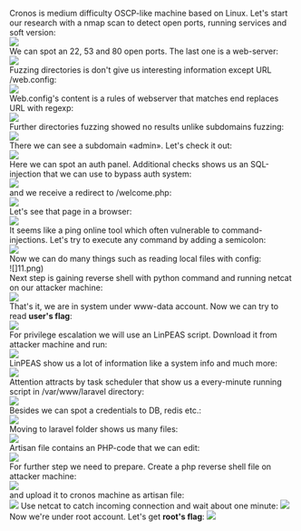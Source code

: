 Cronos is medium difficulty OSCP-like machine based on Linux.
Let's start our research with a nmap scan to detect open ports, running services and soft version:<br>
![](1.png)<br>
We can spot an 22, 53 and 80 open ports. The last one is a web-server:<br>
![](2.png)<br>
Fuzzing directories is don't give us interesting information except URL /web.config:<br>
![](3.png)<br>
Web.config's content is a rules of webserver that matches end replaces URL with regexp:<br>
![](4.png)<br>
Further directories fuzzing showed no results unlike subdomains fuzzing:<br>
![](5.png)<br>
There we can see a subdomain «admin». Let's check it out:<br>
![](6.png)<br>
Here we can spot an auth panel. Additional checks shows us an SQL-injection that we can use to bypass auth system:<br>
![](7.png)<br>
and we receive a redirect to /welcome.php:<br>
![](8.png)<br>
Let's see that page in a browser:<br>
![](9.png)<br>
It seems like a ping online tool which often vulnerable to command-injections. Let's try to execute any command by adding a semicolon:<br>
![](10.png)<br>
Now we can do many things such as reading local files with config:<br>
![]11.png)<br>
Next step is gaining reverse shell with python command and running netcat on our attacker machine:<br>
![](12.png)<br>
That's it, we are in system under www-data account. Now we can try to read **user's flag**:<br>
![](13.png)<br>
For privilege escalation we will use an LinPEAS script. Download it from attacker machine and run:<br>
![](14.png)<br>
LinPEAS show us a lot of information like a system info and much more:<br>
![](15.png)<br>
Attention attracts by task scheduler that show us a every-minute running script in /var/www/laravel directory:<br>
![](16.png)<br>
Besides we can spot a credentials to DB, redis etc.:<br>
![](17.png)<br>
Moving to laravel folder shows us many files:<br>
![](18.png)<br>
Artisan file contains an PHP-code that we can edit:<br>
![](19.png)<br>
For further step we need to prepare. Create a php reverse shell file on attacker machine:<br>
![](20.png)<br>
and upload it to cronos machine as artisan file:<br>
![](21.png)
Use netcat to catch incoming connection and wait about one minute:
![](22.png)
Now we're under root account. Let's get **root's flag**:
![](23.png)
